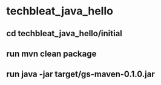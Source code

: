 # techbleat_java_hello
## cd techbleat_java_hello/initial
## run mvn clean package 
## run java -jar target/gs-maven-0.1.0.jar
